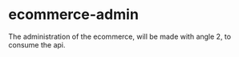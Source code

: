 # ecommerce-admin
The administration of the ecommerce, will be made with angle 2, to consume the api.
